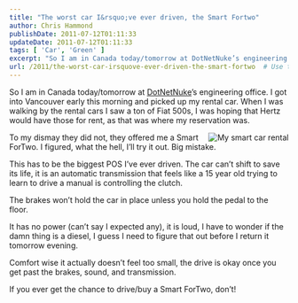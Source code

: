 ```yaml
---
title: "The worst car I&rsquo;ve ever driven, the Smart Fortwo"
author: Chris Hammond
publishDate: 2011-07-12T01:11:33
updateDate: 2011-07-12T01:11:33
tags: [ 'Car', 'Green' ]
excerpt: "So I am in Canada today/tomorrow at DotNetNuke’s engineering office. I got into Vancouver early this morning and picked up my rental car. When I was walking by the rental cars I saw a ton of Fiat 500s, I was hoping that Hertz would have those for rent, as that was where my reservation was.  To my dismay they did not, they offered me a Smart ForTwo. I figured, what the hell, I’ll try it out. Big mistake.  This has to be the biggest POS I’ve ever driven. The car can’t shift to save its life, it is an automatic transmission that feels like a 15 year old trying to learn to drive a manual is controlling the clutch.  The brakes won’t hold the car in place unless you hold the pedal to the floor.  It has no power (can’t say I expected any), it is loud, I have to wonder if the damn thing is a diesel, I guess I need to figure that out before I return it tomorrow evening.  Comfort wise it actually doesn’t feel too small, the drive is okay once you get past the brakes, sound, and transmission.  If you ever get the chance to drive/buy a Smart ForTwo, don’t!"
url: /2011/the-worst-car-irsquove-ever-driven-the-smart-fortwo  # Use the generated URL with year
---
```

<p>So I am in Canada today/tomorrow at <a href="https://www.dotnetnuke.com">DotNetNuke</a>’s engineering office. I got into Vancouver early this morning and picked up my rental car. When I was walking by the rental cars I saw a ton of Fiat 500s, I was hoping that Hertz would have those for rent, as that was where my reservation was.</p>  <p><a title="My smart car (rental)" href="https://www.flickr.com/photos/17726343@N00/5928694107/"><img border="0" alt="My smart car rental" align="right" src="https://static.flickr.com/6030/5928694107_fdc19f7416_m.jpg" /></a>To my dismay they did not, they offered me a Smart ForTwo. I figured, what the hell, I’ll try it out. Big mistake.</p>  <p>This has to be the biggest POS I’ve ever driven. The car can’t shift to save its life, it is an automatic transmission that feels like a 15 year old trying to learn to drive a manual is controlling the clutch.</p>  <p>The brakes won’t hold the car in place unless you hold the pedal to the floor.</p>  <p>It has no power (can’t say I expected any), it is loud, I have to wonder if the damn thing is a diesel, I guess I need to figure that out before I return it tomorrow evening.</p>  <p>Comfort wise it actually doesn’t feel too small, the drive is okay once you get past the brakes, sound, and transmission.</p>  <p>If you ever get the chance to drive/buy a Smart ForTwo, don’t!</p>
